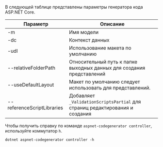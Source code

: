 В следующей таблице представлены параметры генератора кода ASP.NET Core.

| Параметр               | Описание|
| ----------------- | ------------ |
| -m  | Имя модели |
| -dc  | Контекст данных |
| -udl | Использование макета по умолчанию |
| --relativeFolderPath | Относительный путь к папке выходных данных для создания представлений |
| --useDefaultLayout | Макет по умолчанию следует использовать для представлений. |
| --referenceScriptLibraries | Добавляет `_ValidationScriptsPartial` для страниц редактирования и создания |

Чтобы получить справку по команде `aspnet-codegenerator controller`, используйте коммутатор `h`.

```console
dotnet aspnet-codegenerator controller -h
```